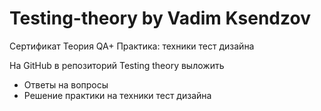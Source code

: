 # Testing-theory by Vadim Ksendzov

Сертификат Теория QA+ Практика: техники тест дизайна



На GitHub в репозиторий Testing theory выложить
 - Ответы на вопросы
 - Решение практики на техники тест дизайна
